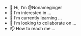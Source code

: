 - 👋 Hi, I’m @Nonameginger
- 👀 I’m interested in ...
- 🌱 I’m currently learning ...
- 💞️ I’m looking to collaborate on ...
- 📫 How to reach me ...

<!---
Nonameginger/Nonameginger is a ✨ special ✨ repository because its `README.md` (this file) appears on your GitHub profile.
You can click the Preview link to take a look at your changes.
10This is a test edit to try branch feature.
--->
